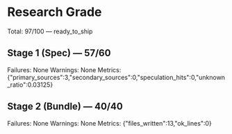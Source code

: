 # Research Grade
Total: 97/100 — ready_to_ship

## Stage 1 (Spec) — 57/60
Failures: None
Warnings: None
Metrics: {"primary_sources":3,"secondary_sources":0,"speculation_hits":0,"unknown_ratio":0.03125}

## Stage 2 (Bundle) — 40/40
Failures: None
Warnings: None
Metrics: {"files_written":13,"ok_lines":0}